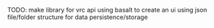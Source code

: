 TODO:
make library for vrc api
using basalt to create an ui
using json file/folder structure for data persistence/storage
